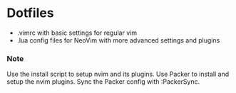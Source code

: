 # Dotfiles

- .vimrc with basic settings for regular vim
- .lua config files for NeoVim with more advanced settings and plugins

### Note

Use the install script to setup nvim and its plugins. Use Packer to install and setup the nvim plugins. Sync the Packer config with :PackerSync.